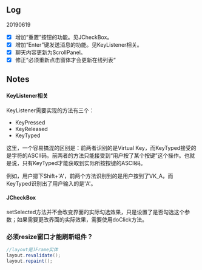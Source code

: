 ## Log

20190619

- [x] 增加“重置”按钮的功能。见JCheckBox。
- [x] 增加“Enter”键发送消息的功能。见KeyListener相关。
- [x] 聊天内容更新为ScrollPanel。
- [x] 修正“必须重新点击窗体才会更新在线列表“

## Notes

#### KeyListener相关

KeyListener需要实现的方法有三个：

- KeyPressed
- KeyReleased
- KeyTyped

这里，一个容易搞混的区别是：前两者识别的是Virtual Key，而KeyTyped接受的是字符的ASCII码。前两者的方法只能接受到“用户按了某个按键”这个操作。也就是说，只有KeyTyped才能获取到实际所按按键的ASCII码。

例如，用户摁下Shift+'A'，前两个方法识别到的是用户按到了VK_A，而KeyTyped识别出了用户输入的是'A'。

#### JCheckBox

setSelected方法并不会改变界面的实际勾选效果，只是设置了是否勾选这个参数；如果需要更改界面的实际效果，需要使用doClick方法。

### 必须resize窗口才能刷新组件？

```java
//layout是JFrame实体
layout.revalidate();
layout.repaint();
```

